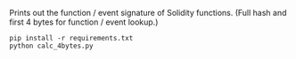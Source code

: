 Prints out the function / event signature of Solidity functions. (Full hash and first 4 bytes for function / event lookup.)

```
pip install -r requirements.txt
python calc_4bytes.py
```